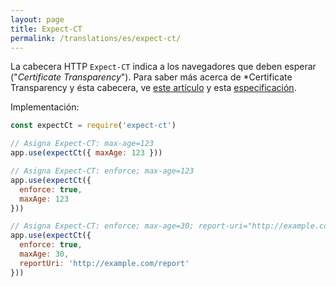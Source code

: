 ```yaml
---
layout: page
title: Expect-CT
permalink: /translations/es/expect-ct/
---
```

La cabecera HTTP `Expect-CT` indica a los navegadores que deben esperar ("*Certificate Transparency*"). Para saber más acerca de *Certificate Transparency y ésta cabecera, ve [este artículo](https://scotthelme.co.uk/a-new-security-header-expect-ct/) y esta [especificación](https://datatracker.ietf.org/doc/draft-stark-expect-ct).

Implementación:

```javascript
const expectCt = require('expect-ct')

// Asigna Expect-CT: max-age=123
app.use(expectCt({ maxAge: 123 }))

// Asigna Expect-CT: enforce; max-age=123
app.use(expectCt({
  enforce: true,
  maxAge: 123
}))

// Asigna Expect-CT: enforce; max-age=30; report-uri="http://example.com/report"
app.use(expectCt({
  enforce: true,
  maxAge: 30,
  reportUri: 'http://example.com/report'
}))
```
